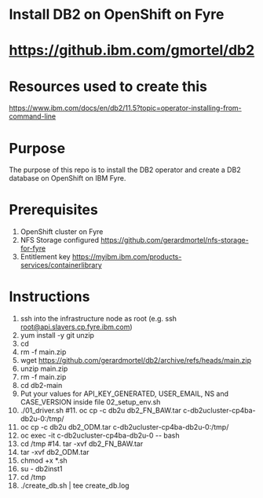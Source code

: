 # Install DB2 on OpenShift on Fyre
# https://github.ibm.com/gmortel/db2

# Resources used to create this
https://www.ibm.com/docs/en/db2/11.5?topic=operator-installing-from-command-line

# Purpose
The purpose of this repo is to install the DB2 operator and create a DB2 database on OpenShift on IBM Fyre.

# Prerequisites
1. OpenShift cluster on Fyre
2. NFS Storage configured https://github.com/gerardmortel/nfs-storage-for-fyre
3. Entitlement key https://myibm.ibm.com/products-services/containerlibrary

# Instructions
1. ssh into the infrastructure node as root (e.g. ssh root@api.slavers.cp.fyre.ibm.com)
2. yum install -y git unzip
3. cd
4. rm -f main.zip
5. wget https://github.com/gerardmortel/db2/archive/refs/heads/main.zip
6. unzip main.zip
7. rm -f main.zip
8. cd db2-main
9. Put your values for API_KEY_GENERATED, USER_EMAIL, NS and CASE_VERSION inside file 02_setup_env.sh
10. ./01_driver.sh
#11. oc cp -c db2u db2_FN_BAW.tar c-db2ucluster-cp4ba-db2u-0:/tmp/
11. oc cp -c db2u db2_ODM.tar c-db2ucluster-cp4ba-db2u-0:/tmp/
12. oc exec -it c-db2ucluster-cp4ba-db2u-0 -- bash
13. cd /tmp
#14. tar -xvf db2_FN_BAW.tar
14. tar -xvf db2_ODM.tar
15. chmod +x *.sh
16. su - db2inst1
17. cd /tmp
18. ./create_db.sh | tee create_db.log
